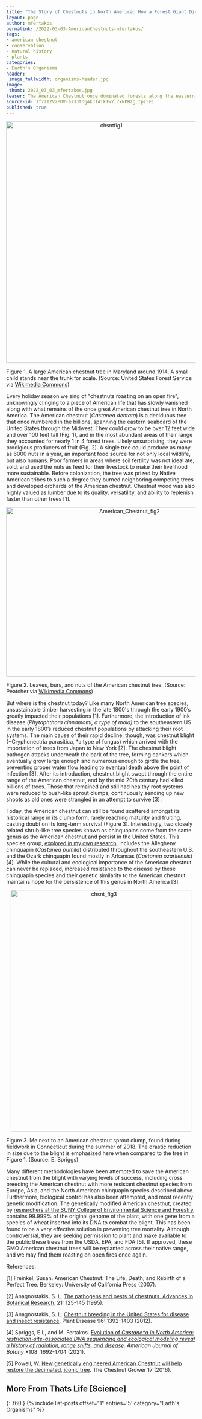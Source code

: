 ```yaml
---
title: "The Story of Chestnuts in North America: How a Forest Giant Disappeared from American Forests and Culture"
layout: page
author: mfertakos
permalink: /2022-03-03-AmericanChestnuts-mfertakos/
tags:
- american chestnut
- conservation
- natural history
- plants
categories:
- Earth's Organisms
header:
 image_fullwidth: organisms-header.jpg
image:
 thumb: 2022_03_03_mfertakos.jpg
teaser: The American Chestnut once dominated forests along the eastern seaboard of the United States. Where did they go, and will they ever return to their former glory?
source-id: 1f7zI2V2PDV-as3JtDgAkJ1ATkTwYl7xNPBzgLtpz5FI
published: true
---
```


<center><a data-flickr-embed="true" href="https://www.flickr.com/photos/187342690@N02/51751637815/in/dateposted-public/" title="chsntfig1"><img src="https://live.staticflickr.com/65535/51751637815_01f346df64_z.jpg" width="543" height="640" alt="chsntfig1"></a><script async src="//embedr.flickr.com/assets/client-code.js" charset="utf-8"></script></center>

Figure 1. A large American chestnut tree in Maryland around 1914. A small child stands near the trunk for scale. (Source: United States Forest Service via [Wikimedia Commons](https://commons.wikimedia.org/wiki/File:PSM_V84_D563_American_chestnut_central_maryland.jpg))

Every holiday season we sing of "chestnuts roasting on an open fire", unknowingly clinging to a piece of American life that has slowly vanished along with what remains of the once great American chestnut tree in North America. The American chestnut (*Castanea dentata*) is a deciduous tree that once numbered in the billions, spanning the eastern seaboard of the United States through the Midwest. They could grow to be over 12 feet wide and over 100 feet tall (Fig. 1), and in the most abundant areas of their range they accounted for nearly 1 in 4 forest trees. Likely unsurprising, they were prodigious producers of fruit (Fig. 2). A single tree could produce as many as 6000 nuts in a year, an important food source for not only local wildlife, but also humans. Poor farmers in areas where soil fertility was not ideal ate, sold, and used the nuts as feed for their livestock to make their livelihood more sustainable. Before colonization, the tree was prized by Native American tribes to such a degree they burned neighboring competing trees and developed orchards of the American chestnut. Chestnut wood was also highly valued as lumber due to its quality, versatility, and ability to replenish faster than other trees [1].

<center><a data-flickr-embed="true" href="https://www.flickr.com/photos/187342690@N02/51751006448/in/dateposted-public/" title="American_Chestnut_fig2"><img src="https://live.staticflickr.com/65535/51751006448_08085769a9_z.jpg" width="640" height="448" alt="American_Chestnut_fig2"></a><script async src="//embedr.flickr.com/assets/client-code.js" charset="utf-8"></script></center>

Figure 2. Leaves, burs, and nuts of the American chestnut tree. (Source: Peatcher via [Wikimedia Commons](https://commons.wikimedia.org/wiki/File:American_Chestnut.JPG))

But where is the chestnut today? Like many North American tree species, unsustainable timber harvesting in the late 1800's through the early 1900’s greatly impacted their populations [1].  Furthermore, the introduction of ink disease (*Phytophthora cinnamomi, *a type of mold*)* to the southeastern US in the early 1800’s  reduced chestnut populations by attacking their root systems. The main cause of their rapid decline, though, was chestnut blight (*Cryphonectria parasitica, *a type of fungus) which arrived with the importation of trees from Japan to New York [2]. The chestnut blight pathogen attacks underneath the bark of the tree, forming cankers which eventually grow large enough and numerous enough to girdle the tree, preventing proper water flow leading to eventual death above the point of infection [3]. After its introduction, chestnut blight swept through the entire range of the American chestnut, and by the mid 20th century had killed billions of trees. Those that remained and still had healthy root systems were reduced to bush-like sprout clumps, continuously sending up new shoots as old ones were strangled in an attempt to survive [3] . 

Today, the American chestnut can still be found scattered amongst its historical range in its clump form, rarely reaching maturity and fruiting, casting doubt on its long-term survival (Figure 3). Interestingly, two closely related shrub-like tree species known as chinquapins come from the same genus as the American chestnut and persist in the United States. This species group, [explored in my own research](https://bsapubs.onlinelibrary.wiley.com/doi/abs/10.1002/ajb2.1726), includes the Allegheny chinquapin (*Castanea pumila*) distributed throughout the southeastern U.S. and the Ozark chinquapin found mostly in Arkansas (*Castanea ozarkensi*s) [4]. While the cultural and ecological importance of the American chestnut can never be replaced, increased resistance to the disease by these chinquapin species and their genetic similarity to the American chestnut maintains hope for the persistence of this genus in North America [3].

<center><a data-flickr-embed="true" href="https://www.flickr.com/photos/187342690@N02/51751412834/in/dateposted-public/" title="chsnt_fig3"><img src="https://live.staticflickr.com/65535/51751412834_9f1289393e_z.jpg" width="480" height="640" alt="chsnt_fig3"></a><script async src="//embedr.flickr.com/assets/client-code.js" charset="utf-8"></script></center>

Figure 3. Me next to an American chestnut sprout clump, found during fieldwork in Connecticut during the summer of 2018. The drastic reduction in size due to the blight is emphasized here when compared to the tree in Figure 1. (Source: E. Spriggs)

Many different methodologies have been attempted to save the American chestnut from the blight with varying levels of success, including cross breeding the American chestnut with more resistant chestnut species from Europe, Asia, and the North American chinquapin species described above. Furthermore, biological control has also been attempted, and most recently genetic modification. The genetically modified American chestnut, created by [researchers at the SUNY College of Environmental Science and Forestry](https://www.esf.edu/chestnut/), contains 99.999% of the original genome of the plant, with one gene from a species of wheat inserted into its DNA to combat the blight. This has been found to be a very effective solution in preventing tree mortality. Although controversial, they are seeking permission to plant and make available to the public these trees from the USDA, EPA, and FDA [5]. If approved, these GMO American chestnut trees will be replanted across their native range, and we may find them roasting on open fires once again.  

References:

[1] Freinkel, Susan. American Chestnut: The Life, Death, and Rebirth of a Perfect Tree. Berkeley: University of California Press (2007). 

[2] Anagnostakis, S. L. [The pathogens and pests of chestnuts. Advances in Botanical Research.](https://www-sciencedirect-com.silk.library.umass.edu/science/article/pii/S0065229608600117) 21: 125-145 (1995).

[3] Anagnostakis, S. L. [Chestnut breeding in the United States for disease and insect resistance](https://apsjournals.apsnet.org/doi/10.1094/PDIS-04-12-0350-FE). Plant Disease 96: 1392-1403 (2012).

[4] Spriggs, E.L, and M. Fertakos. [Evolution of ](https://bsapubs.onlinelibrary.wiley.com/doi/abs/10.1002/ajb2.1726)*[Castane*a](https://bsapubs.onlinelibrary.wiley.com/doi/abs/10.1002/ajb2.1726)[ in North America: restriction-site-associated DNA sequencing and ecological modeling reveal a history of radiation, range shifts, and disease](https://bsapubs.onlinelibrary.wiley.com/doi/abs/10.1002/ajb2.1726). American Journal of Botany* *108: 1692-1704 (2021).

[5] Powell, W. [New genetically engineered American Chestnut will help restore the decimated, iconic tree](http://www.chestnutgrowers.org/2016April_web.pdf). The Chestnut Grower 17 (2016).

## More From Thats Life [Science]
{: .t60 }
{% include list-posts offset="1" entries='5' category="Earth's Organisms" %}
